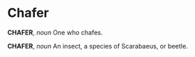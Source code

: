 # Chafer

**CHAFER**, _noun_ One who chafes.

**CHAFER**, _noun_ An insect, a species of Scarabaeus, or beetle.